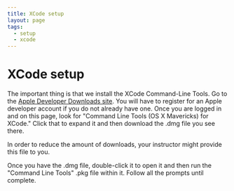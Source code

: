 ```yaml
---
title: XCode setup
layout: page
tags:
  - setup
  - xcode
---
```


# XCode setup

The important thing is that we install the XCode Command-Line Tools. Go to the
[Apple Developer Downloads site](https://developer.apple.com/downloads/). You
will have to register for an Apple developer account if you do not already have
one. Once you are logged in and on this page, look for "Command Line Tools (OS X
Mavericks) for XCode." Click that to expand it and then download the .dmg file
you see there.

<div class="panel callout radius">In order to reduce the amount of downloads,
your instructor might provide this file to you.</div>

Once you have the .dmg file, double-click it to open it and then run the
"Command Line Tools" .pkg file within it. Follow all the prompts until complete.
